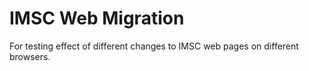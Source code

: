 # IMSC Web Migration
For testing effect of different changes to IMSC web pages on different browsers.